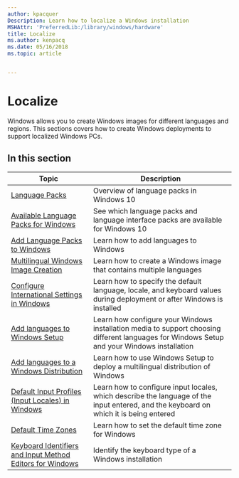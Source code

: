 ```yaml
---
author: kpacquer
Description: Learn how to localize a Windows installation
MSHAttr: 'PreferredLib:/library/windows/hardware'
title: Localize
ms.author: kenpacq
ms.date: 05/16/2018
ms.topic: article


---
```


# Localize

Windows allows you to create Windows images for different languages and regions. This sections covers how to create Windows deployments to support localized Windows PCs.

## In this section

| Topic | Description |
|  --- | ---  |
| [Language Packs](language-packs-and-windows-deployment.md) | Overview of language packs in Windows 10 | 
| [Available Language Packs for Windows](available-language-packs-for-windows.md) | See which language packs and language interface packs are available for Windows 10 |
| [Add Language Packs to Windows](add-and-remove-language-packs-offline-using-dism.md) | Learn how to add languages to Windows |
| [Multilingual Windows Image Creation](multilingual-windows-image-creation.md) | Learn how to create a Windows image that contains multiple languages |
| [Configure International Settings in Windows](configure-international-settings-in-windows.md) | Learn how to specify the default language, locale, and keyboard values during deployment or after Windows is installed |
| [Add languages to Windows Setup](add-multilingual-support-to-windows-setup.md) | Learn how configure your Windows installation media to support choosing different languages for Windows Setup and your Windows installation |
| [Add languages to a Windows Distribution](add-multilingual-support-to-a-windows-distribution.md) | Learn how to use Windows Setup to deploy a multilingual distribution of Windows |
| [Default Input Profiles (Input Locales) in Windows](default-input-locales-for-windows-language-packs.md) |Learn how to configure input locales, which describe the language of the input entered, and the keyboard on which it is being entered |
| [Default Time Zones](default-time-zones.md) | Learn how to set the default time zone for Windows | 
| [Keyboard Identifiers and Input Method Editors for Windows](windows-language-pack-default-values.md) | Identify the keyboard type of a Windows installation |